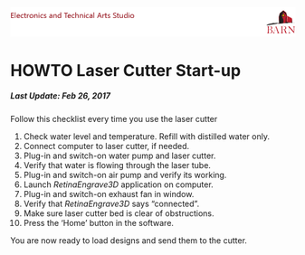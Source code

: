 
![BARN ETA](ref/BARN-ETA-Header.png)
# HOWTO Laser Cutter Start-up
##### Last Update: Feb 26, 2017

Follow this checklist every time you use the laser cutter

1.	Check water level and temperature. Refill with distilled water only.
2.	Connect computer to laser cutter, if needed.
3.	Plug-in and switch-on water pump and laser cutter.
4.	Verify that water is flowing through the laser tube.
5.	Plug-in and switch-on air pump and verify its working.
6.	Launch _RetinaEngrave3D_ application on computer.
7.	Plug-in and switch-on exhaust fan in window.
8.	Verify that _RetinaEngrave3D_ says “connected”.
9.	Make sure laser cutter bed is clear of obstructions.
10. Press the ‘Home’ button in the software.

You are now ready to load designs and send them to the cutter.

